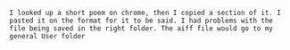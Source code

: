 



`I looked up a short poem on chrome, then I copied a section of it. I pasted it on the format for it to be said. I had problems with the file being saved in the right folder. The aiff file would go to my general User folder `

